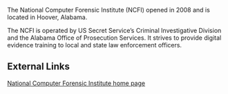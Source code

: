 The National Computer Forensic Institute (NCFI) opened in 2008 and is
located in Hoover, Alabama.

The NCFI is operated by US Secret Service’s Criminal Investigative
Division and the Alabama Office of Prosecution Services. It strives to
provide digital evidence training to local and state law enforcement
officers.

## External Links

[National Computer Forensic Institute home
page](https://www.ncfi.usss.gov/)